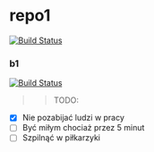 # repo1
[![Build Status](https://travis-ci.com/ksiezna/repo1.svg?token=SpUqxJHyKxcA1iztH8g2&branch=master)](https://travis-ci.com/ksiezna/repo1)

### b1
[![Build Status](https://travis-ci.com/ksiezna/repo1.svg?token=SpUqxJHyKxcA1iztH8g2&branch=b1)](https://travis-ci.com/ksiezna/repo1)


>> TODO:
- [x] Nie pozabijać ludzi w pracy
- [ ] Być miłym chociaż przez 5 minut
- [ ] Szpilnąć w piłkarzyki
